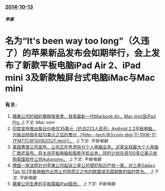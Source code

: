 ### [2014-10-13](/news/2014/10/13/index.md)

##### 苹果
#  名为“It's been way too long"（久违了）的苹果新品发布会如期举行，会上发布了新款平板电脑iPad Air 2、iPad mini 3及新款触屏台式电脑iMac与Mac mini




### 有关:

1. [ 蘋果公司於紐約舉辦發表會，發表最新一代Macbook Air、Mac mini及iPad Pro ](/news/2018/10/30/蘋果公司於紐約舉辦發表會-發表最新一代Macbook-Air-Mac-mini及iPad-Pro.md) _上下文: Mac mini_
2. [ 印度宣布推出每台价格仅35美元（约合223人民币）Android 2.2平板电脑，为每台财政补贴10美元之后的售价（[http:--tech.163.com-digi-11-1006-11-7FM77C9F00162OUT.html]）。](/news/2011/10/5/印度宣布推出每台价格仅35美元-约合223人民币-Android-22平板电脑-为每台财政补贴10美元之后的售价.md) _上下文: 平板电脑_
3. [ 美国惠普公司宣布，公司正在考虑拆分个人电脑业务。这家全球最大个人电脑厂商还宣布，将关闭平板电脑和智能手机业务，同时计划斥资100多亿美元收购英国软件公司Autonomy。](/news/2011/08/18/美国惠普公司宣布-公司正在考虑拆分个人电脑业务-这家全球最大个人电脑厂商还宣布-将关闭平板电脑和智能手机业务-同时计划.md) _上下文: 平板电脑_
4. [ 德国一家法院针对苹果公司起诉三星公司侵犯知识产权一案，对三星Galaxy Tab 10.1平板电脑作出禁止在除荷兰之外的欧盟成员国销售的临时禁令。 ](/news/2011/08/10/德国一家法院针对苹果公司起诉三星公司侵犯知识产权一案-对三星Galaxy-Tab-101平板电脑作出禁止在除荷兰之外.md) _上下文: 平板电脑_
5. [ 蘋果公司生產的平板電腦iPad面世。](/news/2010/01/28/蘋果公司生產的平板電腦iPad面世.md) _上下文: 平板电脑_
